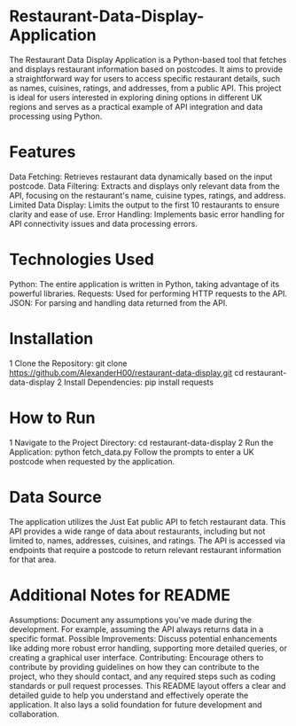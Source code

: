 # Restaurant-Data-Display-Application
 The Restaurant Data Display Application is a Python-based tool that fetches and displays restaurant information based on postcodes. It aims to provide a straightforward way for users to access specific restaurant details, such as names, cuisines, ratings, and addresses, from a public API. This project is ideal for users interested in exploring dining options in different UK regions and serves as a practical example of API integration and data processing using Python.
# Features
 Data Fetching: Retrieves restaurant data dynamically based on the input postcode.
 Data Filtering: Extracts and displays only relevant data from the API, focusing on the restaurant's name, cuisine types, ratings, and address.
 Limited Data Display: Limits the output to the first 10 restaurants to ensure clarity and ease of use.
 Error Handling: Implements basic error handling for API connectivity issues and data processing errors.
 # Technologies Used
 Python: The entire application is written in Python, taking advantage of its powerful libraries.
 Requests: Used for performing HTTP requests to the API.
 JSON: For parsing and handling data returned from the API.
 # Installation
  1 Clone the Repository: 
  git clone https://github.com/AlexanderH00/restaurant-data-display.git
  cd restaurant-data-display
  2 Install Dependencies:
  pip install requests
# How to Run
  1 Navigate to the Project Directory:
  cd restaurant-data-display
  2 Run the Application:
  python fetch_data.py
Follow the prompts to enter a UK postcode when requested by the application.
# Data Source
The application utilizes the Just Eat public API to fetch restaurant data. This API provides a wide range of data about restaurants, including but not limited to, names, addresses, cuisines, and ratings. The API is accessed via endpoints that require a postcode to return relevant restaurant information for that area.
# Additional Notes for README
 Assumptions: Document any assumptions you've made during the development. For example, assuming the API always returns data in a specific format.
 Possible Improvements: Discuss potential enhancements like adding more robust error handling, supporting more detailed queries, or creating a graphical user interface.
 Contributing: Encourage others to contribute by providing guidelines on how they can contribute to the project, who they should contact, and any required steps such as coding standards or pull request processes.
 This README layout offers a clear and detailed guide to help you understand and effectively operate the application. It also lays a solid foundation for future development and collaboration.
